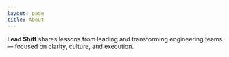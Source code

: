 ```yaml
---
layout: page
title: About
---
```


**Lead Shift** shares lessons from leading and transforming engineering teams — focused on clarity, culture, and execution.
